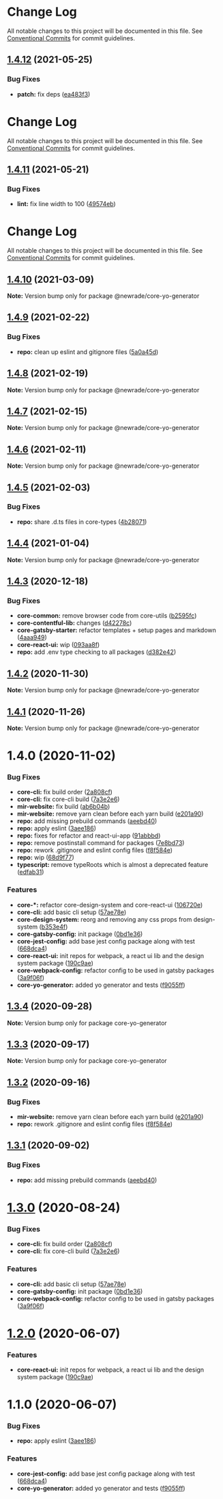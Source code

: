 # Change Log

All notable changes to this project will be documented in this file. See
[Conventional Commits](https://conventionalcommits.org) for commit guidelines.

## [1.4.12](https://github.com/newrade/newrade-core/tree/master/packages/core-yo-generator/compare/@newrade/core-yo-generator@1.4.11...@newrade/core-yo-generator@1.4.12) (2021-05-25)

### Bug Fixes

- **patch:** fix deps
  ([ea483f3](https://github.com/newrade/newrade-core/tree/master/packages/core-yo-generator/commit/ea483f365e260ef7a4d96b66de5a30afac4a397b))

# Change Log

All notable changes to this project will be documented in this file. See
[Conventional Commits](https://conventionalcommits.org) for commit guidelines.

## [1.4.11](https://github.com/newrade/newrade-core/tree/master/packages/core-yo-generator/compare/@newrade/core-yo-generator@1.4.10...@newrade/core-yo-generator@1.4.11) (2021-05-21)

### Bug Fixes

- **lint:** fix line width to 100
  ([49574eb](https://github.com/newrade/newrade-core/tree/master/packages/core-yo-generator/commit/49574eb1fe8aa3bbdf3cf9a6067956ccf3a96561))

# Change Log

All notable changes to this project will be documented in this file. See
[Conventional Commits](https://conventionalcommits.org) for commit guidelines.

## [1.4.10](https://github.com/newrade/newrade-core/tree/master/packages/core-yo-generator/compare/@newrade/core-yo-generator@1.4.9...@newrade/core-yo-generator@1.4.10) (2021-03-09)

**Note:** Version bump only for package @newrade/core-yo-generator

## [1.4.9](https://github.com/newrade/newrade-core/tree/master/packages/core-yo-generator/compare/@newrade/core-yo-generator@1.4.8...@newrade/core-yo-generator@1.4.9) (2021-02-22)

### Bug Fixes

- **repo:** clean up eslint and gitignore files
  ([5a0a45d](https://github.com/newrade/newrade-core/tree/master/packages/core-yo-generator/commit/5a0a45d7d6e669dc6859f361093d6d5b1e3c5d09))

## [1.4.8](https://github.com/newrade/newrade-core/tree/master/packages/core-yo-generator/compare/@newrade/core-yo-generator@1.4.7...@newrade/core-yo-generator@1.4.8) (2021-02-19)

**Note:** Version bump only for package @newrade/core-yo-generator

## [1.4.7](https://github.com/newrade/newrade-core/tree/master/packages/core-yo-generator/compare/@newrade/core-yo-generator@1.4.6...@newrade/core-yo-generator@1.4.7) (2021-02-15)

**Note:** Version bump only for package @newrade/core-yo-generator

## [1.4.6](https://github.com/newrade/newrade-core/tree/master/packages/core-yo-generator/compare/@newrade/core-yo-generator@1.4.5...@newrade/core-yo-generator@1.4.6) (2021-02-11)

**Note:** Version bump only for package @newrade/core-yo-generator

## [1.4.5](https://github.com/newrade/newrade-core/tree/master/packages/core-yo-generator/compare/@newrade/core-yo-generator@1.4.4...@newrade/core-yo-generator@1.4.5) (2021-02-03)

### Bug Fixes

- **repo:** share .d.ts files in core-types
  ([4b28071](https://github.com/newrade/newrade-core/tree/master/packages/core-yo-generator/commit/4b28071d704905c281b304a78c5888fbf5961de5))

## [1.4.4](https://github.com/newrade/newrade-core/tree/master/packages/core-yo-generator/compare/@newrade/core-yo-generator@1.4.3...@newrade/core-yo-generator@1.4.4) (2021-01-04)

**Note:** Version bump only for package @newrade/core-yo-generator

## [1.4.3](https://github.com/newrade/newrade-core/tree/master/packages/core-yo-generator/compare/@newrade/core-yo-generator@1.4.2...@newrade/core-yo-generator@1.4.3) (2020-12-18)

### Bug Fixes

- **core-common:** remove browser code from core-utils
  ([b2595fc](https://github.com/newrade/newrade-core/tree/master/packages/core-yo-generator/commit/b2595fcc496d8876b0f658592a66659840d1ec92))
- **core-contentful-lib:** changes
  ([d42278c](https://github.com/newrade/newrade-core/tree/master/packages/core-yo-generator/commit/d42278c313ec5ca24a450536f7dc9b624a6d2fc1))
- **core-gatsby-starter:** refactor templates + setup pages and markdown
  ([4aaa949](https://github.com/newrade/newrade-core/tree/master/packages/core-yo-generator/commit/4aaa949750c94a939b35767f2bd3fb20b8fb2614))
- **core-react-ui:** wip
  ([093aa8f](https://github.com/newrade/newrade-core/tree/master/packages/core-yo-generator/commit/093aa8fb17d1c4b8aecca90142666984e239976d))
- **repo:** add .env type checking to all packages
  ([d382e42](https://github.com/newrade/newrade-core/tree/master/packages/core-yo-generator/commit/d382e42e2dcfbff0b635b4aa1f2c04e56deda4d7))

## [1.4.2](https://github.com/newrade/newrade-core/tree/master/packages/core-yo-generator/compare/@newrade/core-yo-generator@1.4.1...@newrade/core-yo-generator@1.4.2) (2020-11-30)

**Note:** Version bump only for package @newrade/core-yo-generator

## [1.4.1](https://github.com/newrade/newrade-core/tree/master/packages/core-yo-generator/compare/@newrade/core-yo-generator@1.4.0...@newrade/core-yo-generator@1.4.1) (2020-11-26)

**Note:** Version bump only for package @newrade/core-yo-generator

# 1.4.0 (2020-11-02)

### Bug Fixes

- **core-cli:** fix build order
  ([2a808cf](https://github.com/newrade/newrade-core/tree/master/packages/core-yo-generator/commit/2a808cff54bf9eb5af44a4cf7153eb43211069c6))
- **core-cli:** fix core-cli build
  ([7a3e2e6](https://github.com/newrade/newrade-core/tree/master/packages/core-yo-generator/commit/7a3e2e63b662f9d6555d1e2e2201e47393cb6b43))
- **mir-website:** fix build
  ([ab6b04b](https://github.com/newrade/newrade-core/tree/master/packages/core-yo-generator/commit/ab6b04b26868fa94741c9a28de7c9ff0b1981ec4))
- **mir-website:** remove yarn clean before each yarn build
  ([e201a90](https://github.com/newrade/newrade-core/tree/master/packages/core-yo-generator/commit/e201a90373e98a1efd21f26e977a479e755f5c07))
- **repo:** add missing prebuild commands
  ([aeebd40](https://github.com/newrade/newrade-core/tree/master/packages/core-yo-generator/commit/aeebd4009243fbbd1ce1473a31dcb26299b41121))
- **repo:** apply eslint
  ([3aee186](https://github.com/newrade/newrade-core/tree/master/packages/core-yo-generator/commit/3aee186dc3fb60867c640287a9a08297eef5eefd))
- **repo:** fixes for refactor and react-ui-app
  ([91abbbd](https://github.com/newrade/newrade-core/tree/master/packages/core-yo-generator/commit/91abbbd1ee9fd658b3e02c016313292e88f19af0))
- **repo:** remove postinstall command for packages
  ([7e8bd73](https://github.com/newrade/newrade-core/tree/master/packages/core-yo-generator/commit/7e8bd73bcec5877233de0770becf757d8cb7787a))
- **repo:** rework .gitignore and eslint config files
  ([f8f584e](https://github.com/newrade/newrade-core/tree/master/packages/core-yo-generator/commit/f8f584e5fbdcfa87e79a2b3d53780e40b51ea8c0))
- **repo:** wip
  ([68d9f77](https://github.com/newrade/newrade-core/tree/master/packages/core-yo-generator/commit/68d9f77225d5b7eae54f195f34a206f8b9f0e3ac))
- **typescript:** remove typeRoots which is almost a deprecated feature
  ([edfab31](https://github.com/newrade/newrade-core/tree/master/packages/core-yo-generator/commit/edfab31f34f518881c56fea74aa83331957ddcaf))

### Features

- **core-\*:** refactor core-design-system and core-react-ui
  ([106720e](https://github.com/newrade/newrade-core/tree/master/packages/core-yo-generator/commit/106720e4214f6491beac76c23977f5d52c1cd058))
- **core-cli:** add basic cli setup
  ([57ae78e](https://github.com/newrade/newrade-core/tree/master/packages/core-yo-generator/commit/57ae78e22860cf8116964220c5f5a47ed0488fcf))
- **core-design-system:** reorg and removing any css props from design-system
  ([b353e4f](https://github.com/newrade/newrade-core/tree/master/packages/core-yo-generator/commit/b353e4f47107dc3b1e4ff363b600033655acd044))
- **core-gatsby-config:** init package
  ([0bd1e36](https://github.com/newrade/newrade-core/tree/master/packages/core-yo-generator/commit/0bd1e368093067c80011e8f9d9e0ecd295dc2766))
- **core-jest-config:** add base jest config package along with test
  ([668dca4](https://github.com/newrade/newrade-core/tree/master/packages/core-yo-generator/commit/668dca4388008d859e7c2f7c02b9457cae481ee5))
- **core-react-ui:** init repos for webpack, a react ui lib and the design
  system package
  ([190c9ae](https://github.com/newrade/newrade-core/tree/master/packages/core-yo-generator/commit/190c9ae5fbe60e0ca38b585e0a75a991bdf91c19))
- **core-webpack-config:** refactor config to be used in gatsby packages
  ([3a9f06f](https://github.com/newrade/newrade-core/tree/master/packages/core-yo-generator/commit/3a9f06fa246ab8b5b2b595295f02aaac5b2da86e))
- **core-yo-generator:** added yo generator and tests
  ([f9055ff](https://github.com/newrade/newrade-core/tree/master/packages/core-yo-generator/commit/f9055ff0db1c212c8a275d4a2f46d2210c4b9197))

## [1.3.4](https://github.com/newrade/newrade-core/tree/master/packages/core-yo-generator/compare/core-yo-generator@1.3.3...core-yo-generator@1.3.4) (2020-09-28)

**Note:** Version bump only for package core-yo-generator

## [1.3.3](https://github.com/newrade/newrade-core/tree/master/packages/core-yo-generator/compare/core-yo-generator@1.3.2...core-yo-generator@1.3.3) (2020-09-17)

**Note:** Version bump only for package core-yo-generator

## [1.3.2](https://github.com/newrade/newrade-core/tree/master/packages/core-yo-generator/compare/core-yo-generator@1.3.1...core-yo-generator@1.3.2) (2020-09-16)

### Bug Fixes

- **mir-website:** remove yarn clean before each yarn build
  ([e201a90](https://github.com/newrade/newrade-core/tree/master/packages/core-yo-generator/commit/e201a90373e98a1efd21f26e977a479e755f5c07))
- **repo:** rework .gitignore and eslint config files
  ([f8f584e](https://github.com/newrade/newrade-core/tree/master/packages/core-yo-generator/commit/f8f584e5fbdcfa87e79a2b3d53780e40b51ea8c0))

## [1.3.1](https://github.com/newrade/newrade-core/tree/master/packages/core-yo-generator/compare/core-yo-generator@1.3.0...core-yo-generator@1.3.1) (2020-09-02)

### Bug Fixes

- **repo:** add missing prebuild commands
  ([aeebd40](https://github.com/newrade/newrade-core/tree/master/packages/core-yo-generator/commit/aeebd4009243fbbd1ce1473a31dcb26299b41121))

# [1.3.0](https://github.com/newrade/newrade-core/tree/master/packages/core-yo-generator/compare/core-yo-generator@1.2.0...core-yo-generator@1.3.0) (2020-08-24)

### Bug Fixes

- **core-cli:** fix build order
  ([2a808cf](https://github.com/newrade/newrade-core/tree/master/packages/core-yo-generator/commit/2a808cff54bf9eb5af44a4cf7153eb43211069c6))
- **core-cli:** fix core-cli build
  ([7a3e2e6](https://github.com/newrade/newrade-core/tree/master/packages/core-yo-generator/commit/7a3e2e63b662f9d6555d1e2e2201e47393cb6b43))

### Features

- **core-cli:** add basic cli setup
  ([57ae78e](https://github.com/newrade/newrade-core/tree/master/packages/core-yo-generator/commit/57ae78e22860cf8116964220c5f5a47ed0488fcf))
- **core-gatsby-config:** init package
  ([0bd1e36](https://github.com/newrade/newrade-core/tree/master/packages/core-yo-generator/commit/0bd1e368093067c80011e8f9d9e0ecd295dc2766))
- **core-webpack-config:** refactor config to be used in gatsby packages
  ([3a9f06f](https://github.com/newrade/newrade-core/tree/master/packages/core-yo-generator/commit/3a9f06fa246ab8b5b2b595295f02aaac5b2da86e))

# [1.2.0](https://github.com/newrade/newrade-core/tree/master/packages/core-yo-generator/compare/core-yo-generator@1.1.0...core-yo-generator@1.2.0) (2020-06-07)

### Features

- **core-react-ui:** init repos for webpack, a react ui lib and the design
  system package
  ([190c9ae](https://github.com/newrade/newrade-core/tree/master/packages/core-yo-generator/commit/190c9ae5fbe60e0ca38b585e0a75a991bdf91c19))

# 1.1.0 (2020-06-07)

### Bug Fixes

- **repo:** apply eslint
  ([3aee186](https://github.com/newrade/newrade-core/tree/master/packages/core-yo-generator/commit/3aee186dc3fb60867c640287a9a08297eef5eefd))

### Features

- **core-jest-config:** add base jest config package along with test
  ([668dca4](https://github.com/newrade/newrade-core/tree/master/packages/core-yo-generator/commit/668dca4388008d859e7c2f7c02b9457cae481ee5))
- **core-yo-generator:** added yo generator and tests
  ([f9055ff](https://github.com/newrade/newrade-core/tree/master/packages/core-yo-generator/commit/f9055ff0db1c212c8a275d4a2f46d2210c4b9197))
